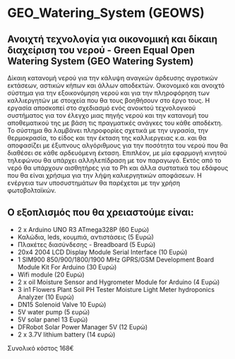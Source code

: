 # GEO_Watering_System (GEOWS)
## Ανοιχτή τεχνολογία για οικονομική και δίκαιη διαχείριση του νερού - Green Equal Open Watering System (GEO Watering System)
Δίκαιη κατανομή νερού για την κάλυψη αναγκών άρδευσης αγροτικών εκτάσεων, αστικών κήπων και άλλων αποδεκτών. Οικονομικό και ανοιχτό σύστημα για την εξοικονόμηση νερού και για την πληροφόρηση των καλλιεργητών με στοιχεία που θα τους βοηθήσουν στο έργο τους. Η εργασία αποσκοπεί στο σχεδιασμό ενός ανοικτού τεχνολογικού συστήματος για τον έλεγχο μιας πηγής νερού και την κατανομή του αποθεματικού της με βάση τις πραγματικές ανάγκες του κάθε αποδέκτη. Το σύστημα θα λαμβάνει πληροφορίες σχετικά με την υγρασία, την θερμοκρασία, το είδος και την έκταση της καλλιεργειας κ.α. και θα αποφασίζει με έξυπνους αλγόριθμους για την ποσότητα του νερού που θα διαθέσει σε κάθε αρδευόμενη έκταση. Επιπλέον, με μία εφαρμογή κινητού τηλεφώνου θα υπάρχει αλληλεπίδραση με τον παραγωγό. Εκτός από το νερό  θα υπάρχουν αισθητήρες για το Ph και άλλα συστατικά του εδάφους που θα είναι χρήσιμα για την λήψη καλιεργητικών αποφάσεων.  Η ενέργεια των υποσυστημάτων θα παρέχεται με την χρήση φωτοβολταϊκών. 

## Ο εξοπλισμός που θα χρειαστούμε είναι:
* 2 x Arduino UNO R3 ATmega328P (60 Ευρώ)
* Καλώδια, leds, κουμπιά, αντιστάσεις (5 Ευρώ)
* Πλακέτες διασύνδεσης - Breadboard (5 Ευρώ) 
* 20x4 2004 LCD Display Module Serial Interface (10 Ευρώ)
* 1 SIM900 850/900/1800/1900 MHz GPRS/GSM Development Board Module Kit For Arduino (30 Eυρώ)
* Wifi module (20 Ευρώ)
* 2 x oil Moisture Sensor and Hygrometer Module for Arduino  (4 Ευρώ)
* 3 in1 Flowers Plant Soil PH Tester Moisture Light Meter hydroponics Analyzer (10 Ευρώ)
* DN15 Solenoid Valve 10 Ευρώ)
* 5V water pump (5  ευρώ)
* 5V solar panel 13 Ευρώ)
* DFRobot Solar Power Manager 5V (12 Ευρώ)
* 2 x 3.7V lithium battery (14 ευρώ)

Συνολικό κόστος 168€
